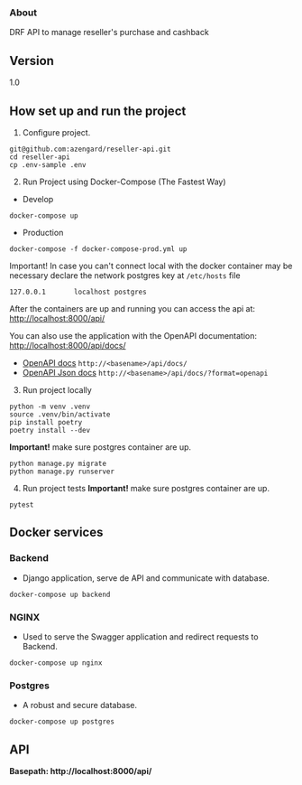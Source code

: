 ### About

DRF API to manage reseller's purchase and cashback

## Version
1.0

## How set up and run the project

1. Configure project.
```console
git@github.com:azengard/reseller-api.git
cd reseller-api
cp .env-sample .env
```

2. Run Project using Docker-Compose (The Fastest Way)
* Develop
```console
docker-compose up
```

* Production
```console
docker-compose -f docker-compose-prod.yml up
```

Important!
In case you can't connect local with the docker container may be necessary declare the network postgres key at `/etc/hosts` file
```
127.0.0.1       localhost postgres
```

After the containers are up and running you can access the api at: [http://localhost:8000/api/](http://localhost:8000/api/)

You can also use the application with the OpenAPI documentation:
[http://localhost:8000/api/docs/](http://localhost:8000/api/docs/)

* [OpenAPI docs](http://localhost:8000/api/docs) `http://<basename>/api/docs/`
* [OpenAPI Json docs](http://localhost:8000/docs.json) `http://<basename>/api/docs/?format=openapi`


3. Run project locally
```console
python -m venv .venv
source .venv/bin/activate
pip install poetry
poetry install --dev
```

**Important!** make sure postgres container are up.
```console
python manage.py migrate
python manage.py runserver
```

4. Run project tests
**Important!** make sure postgres container are up.
```console
pytest
```

## Docker services

### Backend
* Django application, serve de API and communicate with database.
```console
docker-compose up backend
```

### NGINX
* Used to serve the Swagger application and redirect requests to Backend.
```console
docker-compose up nginx
```

### Postgres
* A robust and secure database.
```console
docker-compose up postgres
```

## API
**Basepath: http://localhost:8000/api/**
